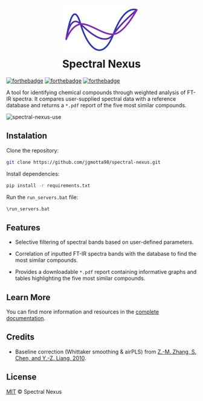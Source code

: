 <h1 align="center">
  <br>
  <a href="https://jgmotta98.github.io/spectral-nexus/"><img src="doc/docs/assets/images/spectral-nexus-icon-thicker.png"/></a>
  <br>
  Spectral Nexus
  <br>
</h1>

[![forthebadge](https://forthebadge.com/images/badges/made-with-python.svg)](https://forthebadge.com)
[![forthebadge](https://forthebadge.com/images/badges/open-source.svg)](https://forthebadge.com)
[![forthebadge](https://forthebadge.com/images/badges/built-with-love.svg)](https://forthebadge.com)

A tool for identifying chemical compounds through weighted analysis of FT-IR spectra. It compares user-supplied spectral data with a reference database and returns a `*.pdf` report of the five most similar compounds.

![spectral-nexus-use](https://github.com/user-attachments/assets/de50e3a8-7345-44bb-9391-f30f8062fe8a)

## Instalation

Clone the repository:
```sh
git clone https://github.com/jgmotta98/spectral-nexus.git
```

Install dependencies:
```sh
pip install -r requirements.txt
```

Run the `run_servers.bat` file:
```sh
\run_servers.bat
```

## Features

* Selective filtering of spectral bands based on user-defined parameters.

* Correlation of inputted FT-IR spectra bands with the database to find the most similar compounds.

* Provides a downloadable `*.pdf` report containing informative graphs and tables highlighting the five most similar compounds.

## Learn More

You can find more information and resources in the [complete documentation](https://jgmotta98.github.io/spectral-nexus/).

## Credits

- Baseline correction (Whittaker smoothing & airPLS) from [Z.-M. Zhang, S. Chen, and Y.-Z. Liang, 2010](https://doi.org/10.1039/B922045C).

## License

[MIT](./LICENSE) © Spectral Nexus
